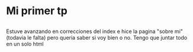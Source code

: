 # Mi primer tp
## 
Estuve avanzando en correcciones del index e hice la pagina "sobre mi" (todavia le falta) pero queria saber si voy bien o no. 
Tengo que juntar todo en un solo html
